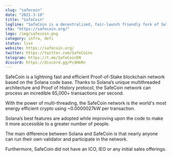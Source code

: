 ```yaml
---
slug: "safecoin"
date: "2021-3-10"
title: "SafeCoin"
logline: "SafeCoin is a decentralized, fair-launch friendly fork of Solana, taking the industry-leading Solana Tech and making is accessible to all."
cta: "https://safecoin.org/"
logo: /img/safecoin.png
category: infra, defi
status: live
website: https://safecoin.org/
twitter: https://twitter.com/SafeCoins
telegram: https://t.me/SafeCoinEN
discord: https://discord.gg/PcdHkRn
---
```


SafeCoin is a lightning fast and efficient Proof-of-Stake blockchain
network based on the Solana code base. Thanks to Solana’s unique
multithreaded architecture and Proof of History protocol, the SafeCoin
network can process an incredible 65,000+ transactions per second.

With the power of multi-threading, the SafeCoin network is the world's
most energy efficient crypto using \~0.0000027kW per transaction.

Solana’s best features are adopted while improving upon the code to make
it more accessible to a greater number of people.

The main difference between Solana and SafeCoin is that nearly anyone
can run their own validator and participate in the network.

Furthermore, SafeCoin did not have an ICO, IEO or any initial sales
offerings.
